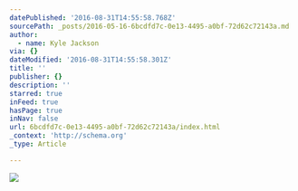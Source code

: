 ```yaml
---
datePublished: '2016-08-31T14:55:58.768Z'
sourcePath: _posts/2016-05-16-6bcdfd7c-0e13-4495-a0bf-72d62c72143a.md
author:
  - name: Kyle Jackson
via: {}
dateModified: '2016-08-31T14:55:58.301Z'
title: ''
publisher: {}
description: ''
starred: true
inFeed: true
hasPage: true
inNav: false
url: 6bcdfd7c-0e13-4495-a0bf-72d62c72143a/index.html
_context: 'http://schema.org'
_type: Article

---
```

![](https://s3-us-west-2.amazonaws.com/the-grid-img/p/6d6e275ac0418f42c2abf3733f9f2be61566701d.jpg)